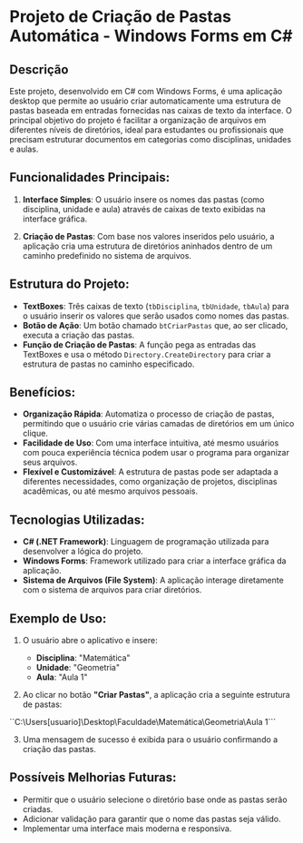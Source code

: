 # Projeto de Criação de Pastas Automática - Windows Forms em C#

## Descrição
Este projeto, desenvolvido em C# com Windows Forms, é uma aplicação desktop que permite ao usuário criar automaticamente uma estrutura de pastas baseada em entradas fornecidas nas caixas de texto da interface. O principal objetivo do projeto é facilitar a organização de arquivos em diferentes níveis de diretórios, ideal para estudantes ou profissionais que precisam estruturar documentos em categorias como disciplinas, unidades e aulas.

## Funcionalidades Principais:
1. **Interface Simples**: O usuário insere os nomes das pastas (como disciplina, unidade e aula) através de caixas de texto exibidas na interface gráfica.

2. **Criação de Pastas**: Com base nos valores inseridos pelo usuário, a aplicação cria uma estrutura de diretórios aninhados dentro de um caminho predefinido no sistema de arquivos.


## Estrutura do Projeto:
- **TextBoxes**: Três caixas de texto (`tbDisciplina`, `tbUnidade`, `tbAula`) para o usuário inserir os valores que serão usados como nomes das pastas.
- **Botão de Ação**: Um botão chamado `btCriarPastas` que, ao ser clicado, executa a criação das pastas.
- **Função de Criação de Pastas**: A função pega as entradas das TextBoxes e usa o método `Directory.CreateDirectory` para criar a estrutura de pastas no caminho especificado.

## Benefícios:
- **Organização Rápida**: Automatiza o processo de criação de pastas, permitindo que o usuário crie várias camadas de diretórios em um único clique.
- **Facilidade de Uso**: Com uma interface intuitiva, até mesmo usuários com pouca experiência técnica podem usar o programa para organizar seus arquivos.
- **Flexível e Customizável**: A estrutura de pastas pode ser adaptada a diferentes necessidades, como organização de projetos, disciplinas acadêmicas, ou até mesmo arquivos pessoais.

## Tecnologias Utilizadas:
- **C# (.NET Framework)**: Linguagem de programação utilizada para desenvolver a lógica do projeto.
- **Windows Forms**: Framework utilizado para criar a interface gráfica da aplicação.
- **Sistema de Arquivos (File System)**: A aplicação interage diretamente com o sistema de arquivos para criar diretórios.

## Exemplo de Uso:
1. O usuário abre o aplicativo e insere:
   - **Disciplina**: "Matemática"
   - **Unidade**: "Geometria"
   - **Aula**: "Aula 1"
   
2. Ao clicar no botão **"Criar Pastas"**, a aplicação cria a seguinte estrutura de pastas:

``C:\Users[usuario]\Desktop\Faculdade\Matemática\Geometria\Aula 1```

3. Uma mensagem de sucesso é exibida para o usuário confirmando a criação das pastas.

## Possíveis Melhorias Futuras:
- Permitir que o usuário selecione o diretório base onde as pastas serão criadas.
- Adicionar validação para garantir que o nome das pastas seja válido.
- Implementar uma interface mais moderna e responsiva.